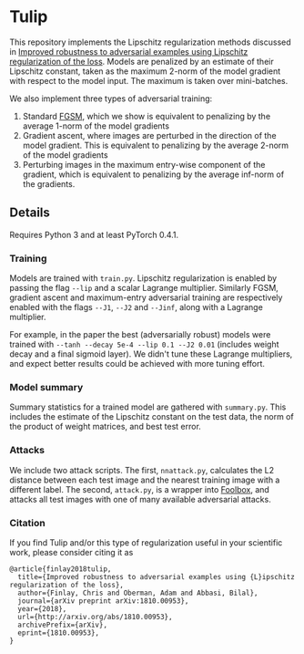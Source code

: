 # Tulip
This repository implements the Lipschitz regularization methods discussed in 
[Improved robustness to adversarial examples using Lipschitz regularization of the loss](https://arxiv.org/abs/1810.00953).
Models are penalized by an estimate of their Lipschitz constant, taken as the maximum 2-norm of the model gradient with 
respect to the model input. The maximum is taken over mini-batches.

We also implement three types of adversarial training: 
1. Standard [FGSM](https://arxiv.org/abs/1412.6572), which we show is equivalent to penalizing by the average 1-norm of the model gradients
2. Gradient ascent, where images are perturbed in the direction of the model gradient. This is equivalent to penalizing by the average 2-norm of the model gradients
3. Perturbing images in the maximum entry-wise component of the gradient, which is equivalent to penalizing by the average inf-norm of the gradients.

## Details
Requires Python 3 and at least PyTorch 0.4.1.

### Training
Models are trained with `train.py`. Lipschitz regularization is enabled by passing 
the flag `--lip` and a scalar Lagrange multiplier. Similarly FGSM, gradient ascent and maximum-entry adversarial training
are respectively enabled with the flags `--J1`, `--J2` and `--Jinf`, along with a Lagrange multiplier.

For example, in the paper the best (adversarially robust) models were trained with `--tanh --decay 5e-4 --lip 0.1 --J2 0.01` 
(includes weight decay and a final sigmoid layer). We didn't tune these Lagrange multipliers, 
and expect better results could be achieved with more tuning effort.

### Model summary
Summary statistics for a trained model are gathered with `summary.py`. This includes the estimate of the Lipschitz constant 
on the test data, the norm of the product of weight matrices, and best test error.

### Attacks
We include two attack scripts. The first, `nnattack.py`, calculates the L2 distance between each 
test image and the nearest training image with a different label.
The second, `attack.py`, is a wrapper into [Foolbox](https://github.com/bethgelab/foolbox),
and attacks all test images with one of many available adversarial attacks.

### Citation
If you find Tulip and/or this type of regularization useful in your scientific work, please consider citing it as
```
@article{finlay2018tulip,
  title={Improved robustness to adversarial examples using {L}ipschitz regularization of the loss},
  author={Finlay, Chris and Oberman, Adam and Abbasi, Bilal},
  journal={arXiv preprint arXiv:1810.00953},
  year={2018},
  url={http://arxiv.org/abs/1810.00953},
  archivePrefix={arXiv},
  eprint={1810.00953},
}
```
